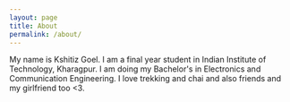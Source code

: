 ```yaml
---
layout: page
title: About
permalink: /about/
---
```


My name is Kshitiz Goel. I am a final year student in Indian Institute of Technology, Kharagpur. I am doing my Bachelor's in Electronics and Communication Engineering. I love trekking and chai and also friends and my girlfriend too <3.
